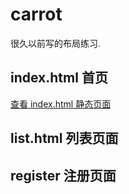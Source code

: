 # carrot

很久以前写的布局练习.

## index.html 首页

[查看 index.html 静态页面](https://mistrain-y-y.github.io/carrot/)

## list.html 列表页面

## register 注册页面
